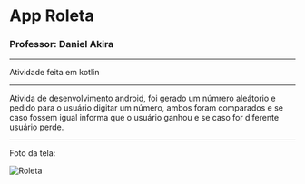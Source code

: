 # App Roleta
### Professor: Daniel Akira

---

Atividade feita em kotlin

-----

Ativida de desenvolvimento android, foi gerado um númrero aleátorio e pedido para o usuário digitar um número, ambos foram comparados e se caso fossem igual informa que o usuário ganhou e se caso for diferente usuário perde.

---

Foto da tela:

![Roleta](https://user-images.githubusercontent.com/81994459/183544179-bca10047-2497-4b26-91c8-efd463cb43a2.PNG)
